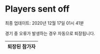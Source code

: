 # Players sent off
최종 업데이트: 2020년 12월 17일 01시 41분


경기 중 오류가 발생하는 경우 자동으로 퇴장됩니다.


| 퇴장된 참가자 |
|:---:|